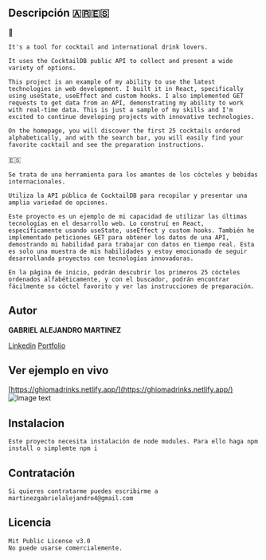 ## Descripción  🇦🇷🇪🇸

🏴󠁧󠁢󠁥󠁮󠁧󠁿

	It's a tool for cocktail and international drink lovers. 
	
	It uses the CocktailDB public API to collect and present a wide variety of options. 
	
	This project is an example of my ability to use the latest technologies in web development. I built it in React, specifically using useState, useEffect and custom hooks. I also implemented GET requests to get data from an API, demonstrating my ability to work with real-time data. This is just a sample of my skills and I'm excited to continue developing projects with innovative technologies.

	On the homepage, you will discover the first 25 cocktails ordered alphabetically, and with the search bar, you will easily find your favorite cocktail and see the preparation instructions.

🇪🇸
	
	Se trata de una herramienta para los amantes de los cócteles y bebidas internacionales.

	Utiliza la API pública de CocktailDB para recopilar y presentar una amplia variedad de opciones.

	Este proyecto es un ejemplo de mi capacidad de utilizar las últimas tecnologías en el desarrollo web. Lo construí en React, específicamente usando useState, useEffect y custom hooks. También he implementado peticiones GET para obtener los datos de una API, demostrando mi habilidad para trabajar con datos en tiempo real. Esta es solo una muestra de mis habilidades y estoy emocionado de seguir desarrollando proyectos con tecnologías innovadoras.

	En la página de inicio, podrán descubrir los primeros 25 cócteles ordenados alfabéticamente, y con el buscador, podrán encontrar fácilmente su cóctel favorito y ver las instrucciones de preparación.
	

 

## Autor 

**GABRIEL ALEJANDRO MARTINEZ**

[Linkedin](https://www.linkedin.com/in/gabrielmartinezghioma/)
[Portfolio](https://gabrielmartinezghioma.netlify.app/)

## Ver ejemplo en vivo

 [https://ghiomadrinks.netlify.app/](https://ghiomadrinks.netlify.app/)
![Image text](https://github.com/gabrielmartinezghioma/ReactAcademloWoork2/blob/main/public/screen.png)

## Instalacion 

	Este proyecto necesita instalación de node modules. Para ello haga npm install o simplemte npm i 

## Contratación 
	Si quieres contratarme puedes escribirme a martinezgabrielalejandro4@gmail.com

## Licencia

	Mit Public License v3.0
	No puede usarse comercialemente.
